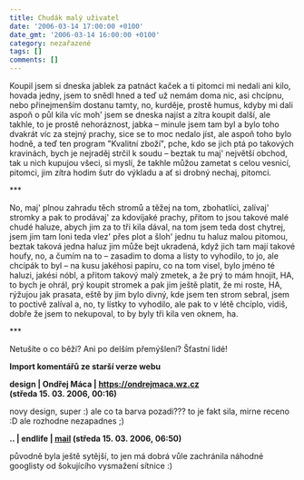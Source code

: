 ```yaml
---
title: Chudák malý uživatel
date: '2006-03-14 17:00:00 +0100'
date_gmt: '2006-03-14 16:00:00 +0100'
category: nezařazené
tags: []
comments: []
---
```

<p>Koupil jsem si dneska jablek za patnáct kaček a ti pitomci mi nedali ani kilo, hovada
jedny, jsem to snědl hned a teď už nemám doma nic, asi chcípnu,
nebo přinejmenším dostanu tamty, no, kurděje, prostě humus, kdyby mi dali aspoň o půl kila víc
moh' jsem se dneska najíst a zítra koupit další, ale takhle, to je prostě nehoráznost,
jabka &ndash; minule jsem tam byl a bylo toho dvakrát víc za stejný prachy, sice se to moc nedalo jíst,
ale aspoň toho bylo hodně, a teď ten program "Kvalitní zboží", pche, kdo se jich ptá
po takových kravinách, bych je nejraděj strčil k soudu &ndash; beztak tu maj' největší obchod,
tak u nich kupujou všeci, si myslí, že takhle můžou zametat s celou vesnicí, pitomci,
jim zítra hodim šutr do výkladu a ať si drobný nechaj, pitomci.</p>
<p>***</p>
<p>No, maj' plnou zahradu těch stromů a těžej na tom, zbohatlíci, zalívaj' stromky a pak to
prodávaj' za kdovíjaké prachy, přitom to jsou takové malé chudé haluze, abych jim za to tři kila
dával, na tom jsem teda dost chytrej, jsem jim tam loni teda vlez' přes plot a šloh' jednu tu
haluz malou pitomou, beztak taková jedna haluz jim může bejt ukradená, když jich tam mají takové
houfy, no, a čumím na to &ndash; zasadim to doma a listy to vyhodilo, to jo, ale chcípák to byl &ndash;
na kusu jakéhosi papíru, co na tom visel, bylo jméno té haluzi, jakési
nóbl, a přitom takový malý zmetek, a že prý to mám hnojit, HA, to bych je ohrál, prý koupit
stromek a pak jim ještě platit, že mi roste, HA, rýžujou jak prasata, eště by jim bylo divný,
kde jsem ten strom sebral, jsem to poctivě zalíval
a, no, ty lístky to vyhodilo, ale pak to v létě chcíplo, vidiš, dobře že jsem to nekupoval,
to by byly tři kila ven oknem, ha.</p>
<p>***</p>
<p>Netušíte o co běží? Ani po delším přemýšlení? Šťastní lidé!</p>
<div class="import-komentaru">
<p><strong>Import komentářů ze starší verze webu</strong></p>
<div class="comment">
<p style="font-weight:bold"><span class="compredmet">design</span> | <span class="comname">Ondřej Máca</span> |  <a href="https://ondrejmaca.wz.cz">https://ondrejmaca.wz.cz</a> (středa&nbsp;15.&nbsp;03.&nbsp;2006,&nbsp;00:16)</p>
<p>novy design, super :) ale co ta barva pozadi??? to je fakt sila, mirne receno :D ale rozhodne nezapadnes ;) </p>
</div>
<div class="comment">
<p style="font-weight:bold"><span class="compredmet">..</span> | <span class="comname">endlife</span> |  <a href="mailto:jan.martinek@post.cz">mail</a> (středa&nbsp;15.&nbsp;03.&nbsp;2006,&nbsp;06:50)</p>
<p>původně byla ještě sytější, to jen má dobrá vůle zachránila náhodné googlisty od šokujícího vysmažení sítnice :) </p>
</div>
</div>
